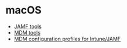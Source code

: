 # macOS

- [JAMF tools](jamf/README.md)
- [MDM tools](mdm/README.md)
- [MDM configuration profiles for Intune/JAMF](mobileconfig/README.md)